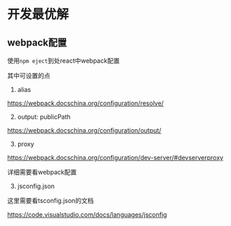 # 开发最优解

## webpack配置

使用`npm eject`到处react中webpack配置

其中可设置的点

1. alias

https://webpack.docschina.org/configuration/resolve/

2. output: publicPath

https://webpack.docschina.org/configuration/output/

3. proxy

https://webpack.docschina.org/configuration/dev-server/#devserverproxy

详细需要看webpack配置

3. jsconfig.json

这里需要看tsconfig.json的文档

https://code.visualstudio.com/docs/languages/jsconfig
